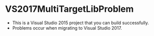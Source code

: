 # VS2017MultiTargetLibProblem

- This is a Visual Studio 2015 project that you can build successfully.
- Problems occur when migrating to Visual Studio 2017.
